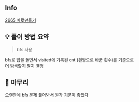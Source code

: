 ## Info
[2665 미로만들기](https://www.acmicpc.net/problem/2665)

## 💡 풀이 방법 요약
> bfs 사용

bfs로 맵을 돌면서 visited에 기록된 cnt (흰방으로 바꾼 횟수)를 기준으로  
더 탐색할지 말지 결정

## 🙂 마무리
오랜만에 bfs 문제 풀어봐서 뭔가 기분이 좋았다

